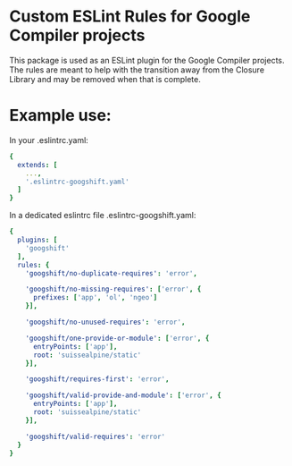 # Custom ESLint Rules for Google Compiler projects

This package is used as an ESLint plugin for the Google Compiler projects.  The
rules are meant to help with the transition away from the Closure Library and
may be removed when that is complete.


# Example use:


In your .eslintrc.yaml:
```yaml
{
  extends: [
    ...,
    '.eslintrc-googshift.yaml'
  ]
}
```

In a dedicated eslintrc file .eslintrc-googshift.yaml:
```yaml
{
  plugins: [
    'googshift'
  ],
  rules: {
    'googshift/no-duplicate-requires': 'error',

    'googshift/no-missing-requires': ['error', {
      prefixes: ['app', 'ol', 'ngeo']
    }],

    'googshift/no-unused-requires': 'error',

    'googshift/one-provide-or-module': ['error', {
      entryPoints: ['app'],
      root: 'suissealpine/static'
    }],

    'googshift/requires-first': 'error',

    'googshift/valid-provide-and-module': ['error', {
      entryPoints: ['app'],
      root: 'suissealpine/static'
    }],

    'googshift/valid-requires': 'error'
  }
}

```
